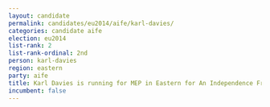 ```yaml
---
layout: candidate
permalink: candidates/eu2014/aife/karl-davies/
categories: candidate aife
election: eu2014
list-rank: 2
list-rank-ordinal: 2nd
person: karl-davies
region: eastern
party: aife
title: Karl Davies is running for MEP in Eastern for An Independence From Europe
incumbent: false
---
```

